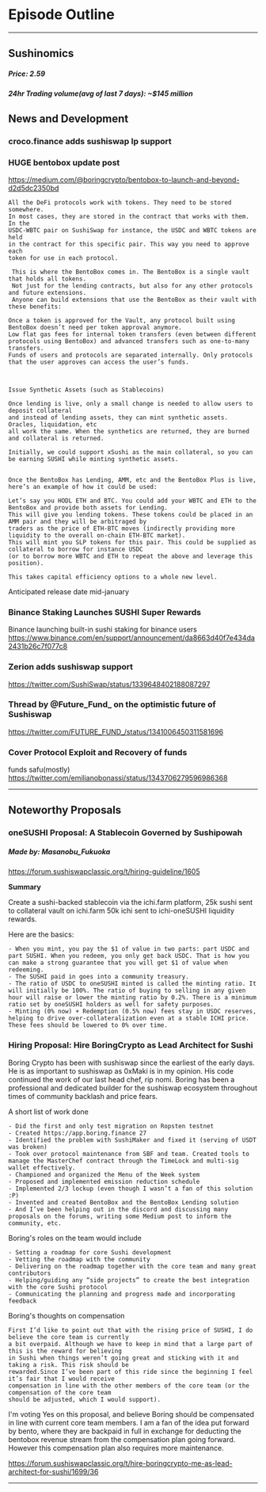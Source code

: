 #  Episode  Outline

* * *

## Sushinomics
##### Price: 2.59



##### 24hr Trading volume(avg of last 7 days): ~$145 million



## News and Development

### croco.finance adds sushiswap lp support


### HUGE bentobox update post

https://medium.com/@boringcrypto/bentobox-to-launch-and-beyond-d2d5dc2350bd 


    All the DeFi protocols work with tokens. They need to be stored somewhere. 
    In most cases, they are stored in the contract that works with them. In the 
    USDC-WBTC pair on SushiSwap for instance, the USDC and WBTC tokens are held
    in the contract for this specific pair. This way you need to approve each 
    token for use in each protocol.

     This is where the BentoBox comes in. The BentoBox is a single vault that holds all tokens.
     Not just for the lending contracts, but also for any other protocols and future extensions.
     Anyone can build extensions that use the BentoBox as their vault with these benefits:

    Once a token is approved for the Vault, any protocol built using BentoBox doesn’t need per token approval anymore.
    Low flat gas fees for internal token transfers (even between different protocols using BentoBox) and advanced transfers such as one-to-many transfers.
    Funds of users and protocols are separated internally. Only protocols that the user approves can access the user’s funds.



    Issue Synthetic Assets (such as Stablecoins)

    Once lending is live, only a small change is needed to allow users to deposit collateral 
    and instead of lending assets, they can mint synthetic assets. Oracles, liquidation, etc 
    all work the same. When the synthetics are returned, they are burned and collateral is returned.

    Initially, we could support xSushi as the main collateral, so you can be earning SUSHI while minting synthetic assets.


    Once the BentoBox has Lending, AMM, etc and the BentoBox Plus is live, here’s an example of how it could be used:

    Let’s say you HODL ETH and BTC. You could add your WBTC and ETH to the BentoBox and provide both assets for Lending.
    This will give you lending tokens. These tokens could be placed in an AMM pair and they will be arbitraged by 
    traders as the price of ETH-BTC moves (indirectly providing more liquidity to the overall on-chain ETH-BTC market).
    This will mint you SLP tokens for this pair. This could be supplied as collateral to borrow for instance USDC
    (or to borrow more WBTC and ETH to repeat the above and leverage this position).

    This takes capital efficiency options to a whole new level.


Anticipated release date mid-january 


### Binance Staking Launches SUSHI Super Rewards 
Binance launching built-in sushi staking for binance users 
https://www.binance.com/en/support/announcement/da8663d40f7e434da2431b26c7f077c8



### Zerion adds sushiswap support 
https://twitter.com/SushiSwap/status/1339648402188087297



### Thread by @Future_Fund_ on the optimistic future of Sushiswap
https://twitter.com/FUTURE_FUND_/status/1341006450311581696



### 




### Cover Protocol Exploit and Recovery of funds
funds safu(mostly) https://twitter.com/emilianobonassi/status/1343706279596986368



* * *

## Noteworthy Proposals

### oneSUSHI Proposal: A Stablecoin Governed by Sushipowah 
##### Made by: Masanobu_Fukuoka
https://forum.sushiswapclassic.org/t/hiring-guideline/1605

**Summary**

Create a sushi-backed stablecoin via the ichi.farm platform, 25k sushi sent to collateral vault on ichi.farm 50k ichi sent to ichi-oneSUSHI liquidity rewards.

Here are the basics:

    - When you mint, you pay the $1 of value in two parts: part USDC and part SUSHI. When you redeem, you only get back USDC. That is how you can make a strong guarantee that you will get $1 of value when redeeming.
    - The SUSHI paid in goes into a community treasury.
    - The ratio of USDC to oneSUSHI minted is called the minting ratio. It will initially be 100%. The ratio of buying to selling in any given hour will raise or lower the minting ratio by 0.2%. There is a minimum ratio set by oneSUSHI holders as well for safety purposes.
    - Minting (0% now) + Redemption (0.5% now) fees stay in USDC reserves, helping to drive over-collateralization even at a stable ICHI price. These fees should be lowered to 0% over time.





### Hiring Proposal: Hire BoringCrypto as Lead Architect for Sushi
Boring Crypto has been with sushiswap since the earliest of the early days. He is as important to sushiswap as 0xMaki is in my opinion. His code continued the work of our last head chef, rip nomi. Boring has been a professional and dedicated builder for the sushiswap ecosystem throughout times of community backlash and price fears. 


A short list of work done

    - Did the first and only test migration on Ropsten testnet
    - Created https://app.boring.finance 27
    - Identified the problem with SushiMaker and fixed it (serving of USDT was broken)
    - Took over protocol maintenance from SBF and team. Created tools to manage the MasterChef contract through the TimeLock and multi-sig wallet effectively.
    - Championed and organized the Menu of the Week system
    - Proposed and implemented emission reduction schedule
    - Implemented 2/3 lockup (even though I wasn’t a fan of this solution :P)
    - Invented and created BentoBox and the BentoBox Lending solution
    - And I’ve been helping out in the discord and discussing many proposals on the forums, writing some Medium post to inform the community, etc.

Boring's roles on the team would include 
    
    - Setting a roadmap for core Sushi development
    - Vetting the roadmap with the community
    - Delivering on the roadmap together with the core team and many great contributors
    - Helping/guiding any “side projects” to create the best integration with the core Sushi protocol
    - Communicating the planning and progress made and incorporating feedback

Boring's thoughts on compensation

    First I’d like to point out that with the rising price of SUSHI, I do believe the core team is currently 
    a bit overpaid. Although we have to keep in mind that a large part of this is the reward for believing 
    in Sushi when things weren’t going great and sticking with it and taking a risk. This risk should be 
    rewarded.Since I’ve been part of this ride since the beginning I feel it’s fair that I would receive 
    compensation in line with the other members of the core team (or the compensation of the core team 
    should be adjusted, which I would support).


I'm voting Yes on this proposal, and believe Boring should be compensated in line with current core team members. I am a fan of the idea put forward by bento, where they are backpaid in full in exchange for deducting the bentobox revenue stream from the compensation plan going forward. However this compensation plan also requires more maintenance. 


https://forum.sushiswapclassic.org/t/hire-boringcrypto-me-as-lead-architect-for-sushi/1699/36

***

